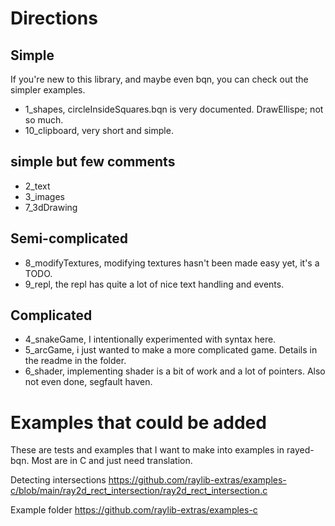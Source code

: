 # Directions
## Simple
If you're new to this library, and maybe even bqn, you can check out the simpler examples.

- 1_shapes, circleInsideSquares.bqn is very documented. DrawEllispe; not so much.
- 10_clipboard, very short and simple.

## simple but few comments
- 2_text
- 3_images
- 7_3dDrawing

## Semi-complicated
- 8_modifyTextures, modifying textures hasn't been made easy yet, it's a TODO.
- 9_repl, the repl has quite a lot of nice text handling and events.

## Complicated
- 4_snakeGame, I intentionally experimented with syntax here.
- 5_arcGame, i just wanted to make a more complicated game. Details in the readme in the folder.
- 6_shader, implementing shader is a bit of work and a lot of pointers. Also not even done, segfault haven.

# Examples that could be added
These are tests and examples that I want to make into examples in rayed-bqn.
Most are in C and just need translation.

Detecting intersections
https://github.com/raylib-extras/examples-c/blob/main/ray2d_rect_intersection/ray2d_rect_intersection.c

Example folder
https://github.com/raylib-extras/examples-c